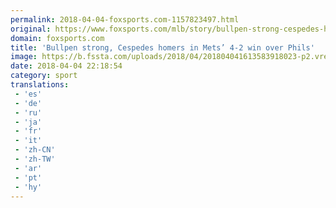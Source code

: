 ```yaml
---
permalink: 2018-04-04-foxsports.com-1157823497.html
original: https://www.foxsports.com/mlb/story/bullpen-strong-cespedes-homers-in-mets-4-2-win-over-phils-040418
domain: foxsports.com
title: 'Bullpen strong, Cespedes homers in Mets’ 4-2 win over Phils'
image: https://b.fssta.com/uploads/2018/04/201804041613583918023-p2.vresize.1200.630.high.80.jpeg
date: 2018-04-04 22:18:54
category: sport
translations: 
 - 'es'
 - 'de'
 - 'ru'
 - 'ja'
 - 'fr'
 - 'it'
 - 'zh-CN'
 - 'zh-TW'
 - 'ar'
 - 'pt'
 - 'hy'
---
```


